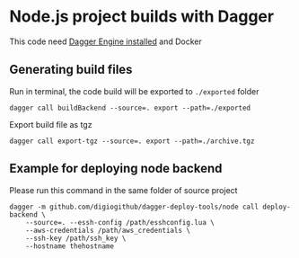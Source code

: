 # Node.js project builds with Dagger

This code need [Dagger Engine installed](https://docs.dagger.io/quickstart/cli/) and Docker

## Generating build files

Run in terminal, the code build will be exported to `./exported` folder

```
dagger call buildBackend --source=. export --path=./exported
```

Export build file as tgz

```
dagger call export-tgz --source=. export --path=./archive.tgz
```

## Example for deploying node backend

Please run this command in the same folder of source project

```
dagger -m github.com/digiogithub/dagger-deploy-tools/node call deploy-backend \
    --source=. --essh-config /path/esshconfig.lua \
    --aws-credentials /path/aws_credentials \
    --ssh-key /path/ssh_key \
    --hostname thehostname

```

